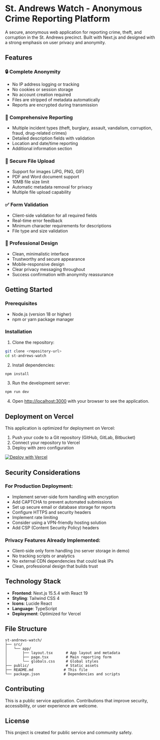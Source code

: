 # St. Andrews Watch - Anonymous Crime Reporting Platform

A secure, anonymous web application for reporting crime, theft, and corruption in the St. Andrews precinct. Built with Next.js and designed with a strong emphasis on user privacy and anonymity.

## Features

### 🔒 **Complete Anonymity**
- No IP address logging or tracking
- No cookies or session storage
- No account creation required
- Files are stripped of metadata automatically
- Reports are encrypted during transmission

### 📝 **Comprehensive Reporting**
- Multiple incident types (theft, burglary, assault, vandalism, corruption, fraud, drug-related crimes)
- Detailed description fields with validation
- Location and date/time reporting
- Additional information section

### 📎 **Secure File Upload**
- Support for images (JPG, PNG, GIF)
- PDF and Word document support
- 10MB file size limit
- Automatic metadata removal for privacy
- Multiple file upload capability

### ✅ **Form Validation**
- Client-side validation for all required fields
- Real-time error feedback
- Minimum character requirements for descriptions
- File type and size validation

### 🎨 **Professional Design**
- Clean, minimalistic interface
- Trustworthy and secure appearance
- Mobile-responsive design
- Clear privacy messaging throughout
- Success confirmation with anonymity reassurance

## Getting Started

### Prerequisites
- Node.js (version 18 or higher)
- npm or yarn package manager

### Installation

1. Clone the repository:
```bash
git clone <repository-url>
cd st-andrews-watch
```

2. Install dependencies:
```bash
npm install
```

3. Run the development server:
```bash
npm run dev
```

4. Open [http://localhost:3000](http://localhost:3000) with your browser to see the application.

## Deployment on Vercel

This application is optimized for deployment on Vercel:

1. Push your code to a Git repository (GitHub, GitLab, Bitbucket)
2. Connect your repository to Vercel
3. Deploy with zero configuration

[![Deploy with Vercel](https://vercel.com/button)](https://vercel.com/new/clone?repository-url=https://github.com/yourusername/st-andrews-watch)

## Security Considerations

### For Production Deployment:
- Implement server-side form handling with encryption
- Add CAPTCHA to prevent automated submissions
- Set up secure email or database storage for reports
- Configure HTTPS and security headers
- Implement rate limiting
- Consider using a VPN-friendly hosting solution
- Add CSP (Content Security Policy) headers

### Privacy Features Already Implemented:
- Client-side only form handling (no server storage in demo)
- No tracking scripts or analytics
- No external CDN dependencies that could leak IPs
- Clean, professional design that builds trust

## Technology Stack

- **Frontend**: Next.js 15.5.4 with React 19
- **Styling**: Tailwind CSS 4
- **Icons**: Lucide React
- **Language**: TypeScript
- **Deployment**: Optimized for Vercel

## File Structure

```
st-andrews-watch/
├── src/
│   └── app/
│       ├── layout.tsx      # App layout and metadata
│       ├── page.tsx        # Main reporting form
│       └── globals.css     # Global styles
├── public/                 # Static assets
├── README.md              # This file
└── package.json           # Dependencies and scripts
```

## Contributing

This is a public service application. Contributions that improve security, accessibility, or user experience are welcome.

## License

This project is created for public service and community safety.
